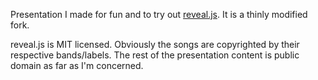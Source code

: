 
Presentation I made for fun and to try out [reveal.js](https://github.com/hakimel/reveal.js). It is a thinly modified fork. 

reveal.js is MIT licensed. Obviously the songs are copyrighted by their respective bands/labels. The rest of the presentation content is public domain as far as I'm concerned. 